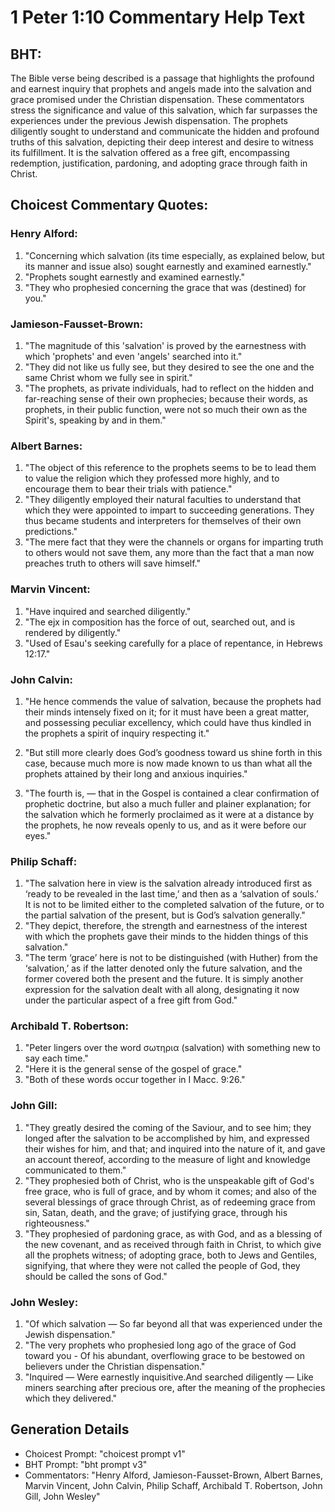 # 1 Peter 1:10 Commentary Help Text

## BHT:
The Bible verse being described is a passage that highlights the profound and earnest inquiry that prophets and angels made into the salvation and grace promised under the Christian dispensation. These commentators stress the significance and value of this salvation, which far surpasses the experiences under the previous Jewish dispensation. The prophets diligently sought to understand and communicate the hidden and profound truths of this salvation, depicting their deep interest and desire to witness its fulfillment. It is the salvation offered as a free gift, encompassing redemption, justification, pardoning, and adopting grace through faith in Christ.

## Choicest Commentary Quotes:
### Henry Alford:
1. "Concerning which salvation (its time especially, as explained below, but its manner and issue also) sought earnestly and examined earnestly." 
2. "Prophets sought earnestly and examined earnestly." 
3. "They who prophesied concerning the grace that was (destined) for you."

### Jamieson-Fausset-Brown:
1. "The magnitude of this 'salvation' is proved by the earnestness with which 'prophets' and even 'angels' searched into it."
2. "They did not like us fully see, but they desired to see the one and the same Christ whom we fully see in spirit."
3. "The prophets, as private individuals, had to reflect on the hidden and far-reaching sense of their own prophecies; because their words, as prophets, in their public function, were not so much their own as the Spirit's, speaking by and in them."

### Albert Barnes:
1. "The object of this reference to the prophets seems to be to lead them to value the religion which they professed more highly, and to encourage them to bear their trials with patience."
2. "They diligently employed their natural faculties to understand that which they were appointed to impart to succeeding generations. They thus became students and interpreters for themselves of their own predictions."
3. "The mere fact that they were the channels or organs for imparting truth to others would not save them, any more than the fact that a man now preaches truth to others will save himself."

### Marvin Vincent:
1. "Have inquired and searched diligently."
2. "The ejx in composition has the force of out, searched out, and is rendered by diligently."
3. "Used of Esau's seeking carefully for a place of repentance, in Hebrews 12:17."

### John Calvin:
1. "He hence commends the value of salvation, because the prophets had their minds intensely fixed on it; for it must have been a great matter, and possessing peculiar excellency, which could have thus kindled in the prophets a spirit of inquiry respecting it."

2. "But still more clearly does God’s goodness toward us shine forth in this case, because much more is now made known to us than what all the prophets attained by their long and anxious inquiries."

3. "The fourth is, — that in the Gospel is contained a clear confirmation of prophetic doctrine, but also a much fuller and plainer explanation; for the salvation which he formerly proclaimed as it were at a distance by the prophets, he now reveals openly to us, and as it were before our eyes."

### Philip Schaff:
1. "The salvation here in view is the salvation already introduced first as ‘ready to be revealed in the last time,’ and then as a ‘salvation of souls.’ It is not to be limited either to the completed salvation of the future, or to the partial salvation of the present, but is God’s salvation generally." 
2. "They depict, therefore, the strength and earnestness of the interest with which the prophets gave their minds to the hidden things of this salvation."
3. "The term ‘grace’ here is not to be distinguished (with Huther) from the ‘salvation,’ as if the latter denoted only the future salvation, and the former covered both the present and the future. It is simply another expression for the salvation dealt with all along, designating it now under the particular aspect of a free gift from God."

### Archibald T. Robertson:
1. "Peter lingers over the word σωτηρια (salvation) with something new to say each time." 
2. "Here it is the general sense of the gospel of grace."
3. "Both of these words occur together in I Macc. 9:26."

### John Gill:
1. "They greatly desired the coming of the Saviour, and to see him; they longed after the salvation to be accomplished by him, and expressed their wishes for him, and that; and inquired into the nature of it, and gave an account thereof, according to the measure of light and knowledge communicated to them."
2. "They prophesied both of Christ, who is the unspeakable gift of God's free grace, who is full of grace, and by whom it comes; and also of the several blessings of grace through Christ, as of redeeming grace from sin, Satan, death, and the grave; of justifying grace, through his righteousness."
3. "They prophesied of pardoning grace, as with God, and as a blessing of the new covenant, and as received through faith in Christ, to which give all the prophets witness; of adopting grace, both to Jews and Gentiles, signifying, that where they were not called the people of God, they should be called the sons of God."

### John Wesley:
1. "Of which salvation — So far beyond all that was experienced under the Jewish dispensation."
2. "The very prophets who prophesied long ago of the grace of God toward you - Of his abundant, overflowing grace to be bestowed on believers under the Christian dispensation."
3. "Inquired — Were earnestly inquisitive.And searched diligently — Like miners searching after precious ore, after the meaning of the prophecies which they delivered."


## Generation Details
- Choicest Prompt: "choicest prompt v1"
- BHT Prompt: "bht prompt v3"
- Commentators: "Henry Alford, Jamieson-Fausset-Brown, Albert Barnes, Marvin Vincent, John Calvin, Philip Schaff, Archibald T. Robertson, John Gill, John Wesley"
